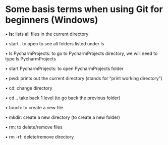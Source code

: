 # Some basis terms when using Git for beginners (Windows)

•	<b>ls:</b> lists all files in the current directory

•	start .   to open to see all folders listed under ls

•	ls PycharmProjects: to go to PycharmProjects directory, we will need to type ls PycharmProjects

•	start PycharmProjects: to open PycharmProjects folder

•	pwd: prints out the current directory (stands for “print working directory”)

•	cd: change directory 

•	cd .. take back 1 level (to go back the previous folder)

•	touch: to create a new file

•	mkdir: create a new directory (to create a new folder)

•	rm: to delete/remove files

•	rm -rf: delete/remove directory

